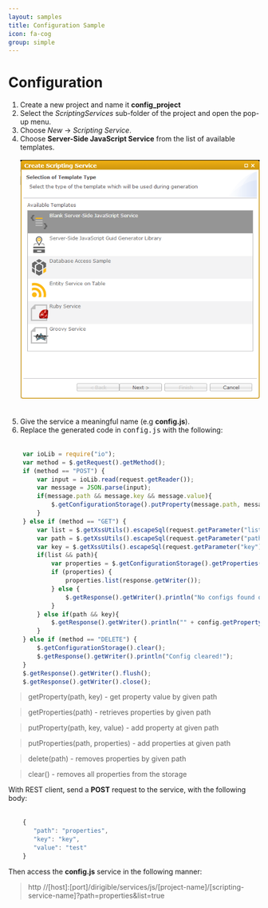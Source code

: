 ```yaml
---
layout: samples
title: Configuration Sample
icon: fa-cog
group: simple
---
```


Configuration
===


1. Create a new project and name it **config_project**
2. Select the *ScriptingServices* sub-folder of the project and open the pop-up menu.
3. Choose *New* -> *Scripting Service*.
4. Choose **Server-Side JavaScript Service** from the list of available templates.
<br></br>
![Mail Service 2](images/mail_service/mail_service_2.png)  
<br></br>
5. Give the service a meaningful name (e.g **config.js**).
6. Replace the generated code in <samp>config.js</samp> with the following:


```javascript

	var ioLib = require("io");
	var method = $.getRequest().getMethod();
	if (method == "POST") {
	    var input = ioLib.read(request.getReader());
	    var message = JSON.parse(input);
	    if(message.path && message.key && message.value){
	        $.getConfigurationStorage().putProperty(message.path, message.key, message.value);
	    }
	} else if (method == "GET") {
	    var list = $.getXssUtils().escapeSql(request.getParameter("list"));
	    var path = $.getXssUtils().escapeSql(request.getParameter("path"));
	    var key = $.getXssUtils().escapeSql(request.getParameter("key"));   
	    if(list && path){
	        var properties = $.getConfigurationStorage().getProperties(path);
	        if (properties) {
	            properties.list(response.getWriter());
	        } else {
	            $.getResponse().getWriter().println("No configs found on path '" + path +"'");
	        }
	    } else if(path && key){
	        $.getResponse().getWriter().println("" + config.getProperty(path, key));
	    }    
	} else if (method == "DELETE") {
	    $.getConfigurationStorage().clear();
	    $.getResponse().getWriter().println("Config cleared!");
	}
	$.getResponse().getWriter().flush();
	$.getResponse().getWriter().close();

```

> getProperty(path, key) - get property value by given path

> getProperties(path) - retrieves properties by given path

> putProperty(path, key, value) - add property at given path

> putProperties(path, properties) - add properties at given path

> delete(path) - removes properties by given path

> clear() - removes all properties from the storage

With REST client, send a **POST** request to the service, with the following body:

```javascript

	{
	   "path": "properties",
	   "key": "key",
	   "value": "test"
	}

```

Then access the **config.js** service in the following manner:

> http //[host]:[port]/dirigible/services/js/[project-name]/[scripting-service-name]?path=properties&list=true